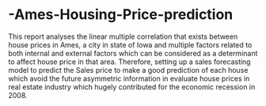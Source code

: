 # -Ames-Housing-Price-prediction
This report analyses the linear multiple correlation that exists between house prices in Ames, a city in state of Iowa and multiple factors related to both internal and external factors which can be considered as a determinant to affect house price in that area. Therefore, setting up a sales forecasting model to predict the Sales price to make a good prediction of each house which avoid the future asymmetric information in evaluate house prices in real estate industry which hugely contributed for the economic recession in 2008.
